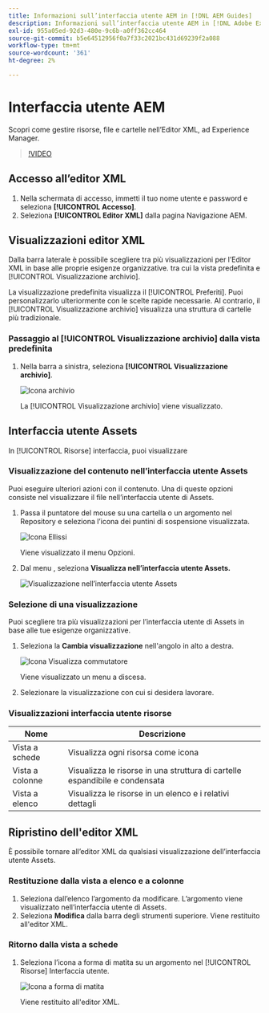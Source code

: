 ```yaml
---
title: Informazioni sull’interfaccia utente AEM in [!DNL AEM Guides]
description: Informazioni sull’interfaccia utente AEM in [!DNL Adobe Experience Manager Guides]
exl-id: 955a05ed-92d3-480e-9c6b-a0ff362cc464
source-git-commit: b5e64512956f0a7f33c2021bc431d69239f2a088
workflow-type: tm+mt
source-wordcount: '361'
ht-degree: 2%

---
```


# Interfaccia utente AEM

Scopri come gestire risorse, file e cartelle nell’Editor XML, ad Experience Manager.

>[!VIDEO](https://video.tv.adobe.com/v/336659?quality=12&learn=on)

## Accesso all’editor XML

1. Nella schermata di accesso, immetti il tuo nome utente e password e seleziona **[!UICONTROL Accesso]**.
2. Seleziona **[!UICONTROL Editor XML]** dalla pagina Navigazione AEM.

## Visualizzazioni editor XML

Dalla barra laterale è possibile scegliere tra più visualizzazioni per l’Editor XML in base alle proprie esigenze organizzative. tra cui la vista predefinita e [!UICONTROL Visualizzazione archivio].

La visualizzazione predefinita visualizza il [!UICONTROL Preferiti]. Puoi personalizzarlo ulteriormente con le scelte rapide necessarie. Al contrario, il [!UICONTROL Visualizzazione archivio] visualizza una struttura di cartelle più tradizionale.

### Passaggio al [!UICONTROL Visualizzazione archivio] dalla vista predefinita

1. Nella barra a sinistra, seleziona **[!UICONTROL Visualizzazione archivio]**.

   ![Icona archivio](images/common/repository-icon.png)

   La [!UICONTROL Visualizzazione archivio] viene visualizzato.

## Interfaccia utente Assets

In [!UICONTROL Risorse] interfaccia, puoi visualizzare

### Visualizzazione del contenuto nell’interfaccia utente Assets

Puoi eseguire ulteriori azioni con il contenuto. Una di queste opzioni consiste nel visualizzare il file nell’interfaccia utente di Assets.

1. Passa il puntatore del mouse su una cartella o un argomento nel Repository e seleziona l’icona dei puntini di sospensione visualizzata.

   ![Icona Ellissi](images/lesson-2/options-menu-with-markings.png)

   Viene visualizzato il menu Opzioni.

1. Dal menu , seleziona **Visualizza nell’interfaccia utente Assets.**

   ![Visualizzazione nell’interfaccia utente Assets](images/lesson-2/assets-ui.png)


### Selezione di una visualizzazione

Puoi scegliere tra più visualizzazioni per l’interfaccia utente di Assets in base alle tue esigenze organizzative.

1. Seleziona la **Cambia visualizzazione** nell&#39;angolo in alto a destra.

   ![Icona Visualizza commutatore](images/lesson-2/view-switcher.png)

   Viene visualizzato un menu a discesa.

1. Selezionare la visualizzazione con cui si desidera lavorare.

### Visualizzazioni interfaccia utente risorse

| Nome | Descrizione |
| --- | --- |
| Vista a schede | Visualizza ogni risorsa come icona |
| Vista a colonne | Visualizza le risorse in una struttura di cartelle espandibile e condensata |
| Vista a elenco  | Visualizza le risorse in un elenco e i relativi dettagli |

## Ripristino dell&#39;editor XML

È possibile tornare all’editor XML da qualsiasi visualizzazione dell’interfaccia utente Assets.

### Restituzione dalla vista a elenco e a colonne

1. Seleziona dall’elenco l’argomento da modificare.
L’argomento viene visualizzato nell’interfaccia utente di Assets.
2. Seleziona **Modifica** dalla barra degli strumenti superiore.
Viene restituito all&#39;editor XML.

### Ritorno dalla vista a schede

1. Seleziona l’icona a forma di matita su un argomento nel [!UICONTROL Risorse] Interfaccia utente.

   ![Icona a forma di matita](images/lesson-2/return-card-view.png)

   Viene restituito all&#39;editor XML.
